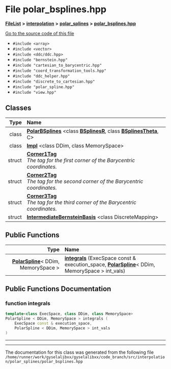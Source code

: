 

# File polar\_bsplines.hpp



[**FileList**](files.md) **>** [**interpolation**](dir_264890e5c091f8c8d7fe1f842870c25e.md) **>** [**polar\_splines**](dir_a6779ae02b71d57f488d261458bab1ce.md) **>** [**polar\_bsplines.hpp**](polar__bsplines_8hpp.md)

[Go to the source code of this file](polar__bsplines_8hpp_source.md)



* `#include <array>`
* `#include <vector>`
* `#include <ddc/ddc.hpp>`
* `#include "bernstein.hpp"`
* `#include "cartesian_to_barycentric.hpp"`
* `#include "coord_transformation_tools.hpp"`
* `#include "ddc_helper.hpp"`
* `#include "discrete_to_cartesian.hpp"`
* `#include "polar_spline.hpp"`
* `#include "view.hpp"`















## Classes

| Type | Name |
| ---: | :--- |
| class | [**PolarBSplines**](classPolarBSplines.md) &lt;class [**BSplinesR**](structBSplinesR.md), class [**BSplinesTheta**](structBSplinesTheta.md), C&gt;<br> |
| class | [**Impl**](classPolarBSplines_1_1Impl.md) &lt;class DDim, class MemorySpace&gt;<br> |
| struct | [**Corner1Tag**](structPolarBSplines_1_1Impl_1_1Corner1Tag.md) <br>_The tag for the first corner of the Barycentric coordinates._  |
| struct | [**Corner2Tag**](structPolarBSplines_1_1Impl_1_1Corner2Tag.md) <br>_The tag for the second corner of the Barycentric coordinates._  |
| struct | [**Corner3Tag**](structPolarBSplines_1_1Impl_1_1Corner3Tag.md) <br>_The tag for the third corner of the Barycentric coordinates._  |
| struct | [**IntermediateBernsteinBasis**](structPolarBSplines_1_1Impl_1_1IntermediateBernsteinBasis.md) &lt;class DiscreteMapping&gt;<br> |






















## Public Functions

| Type | Name |
| ---: | :--- |
|  [**PolarSpline**](structPolarSpline.md)&lt; DDim, MemorySpace &gt; | [**integrals**](#function-integrals) (ExecSpace const & execution\_space, [**PolarSpline**](structPolarSpline.md)&lt; DDim, MemorySpace &gt; int\_vals) <br> |




























## Public Functions Documentation




### function integrals 

```C++
template<class ExecSpace, class DDim, class MemorySpace>
PolarSpline < DDim, MemorySpace > integrals (
    ExecSpace const & execution_space,
    PolarSpline < DDim, MemorySpace > int_vals
) 
```




<hr>

------------------------------
The documentation for this class was generated from the following file `/home/runner/work/gyselalibxx/gyselalibxx/code_branch/src/interpolation/polar_splines/polar_bsplines.hpp`


